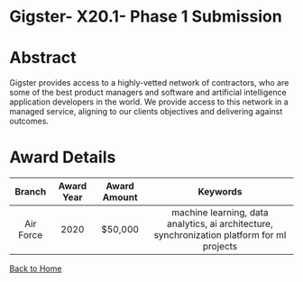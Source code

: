 
Gigster- X20.1- Phase 1 Submission
==================================

# Abstract


Gigster provides access to a highly-vetted network of contractors, who are some of the best product managers and software and artificial intelligence application developers in the world. We provide access to this network in a managed service, aligning to our clients objectives and delivering against outcomes.  

# Award Details

|Branch|Award Year|Award Amount|Keywords|
| :---: | :---: | :---: | :---: |
|Air Force|2020|$50,000|machine learning, data analytics, ai architecture, synchronization platform for ml projects|
  
  


[Back to Home](https://github.com/chrischow/dod_sbir_awards#1719)
